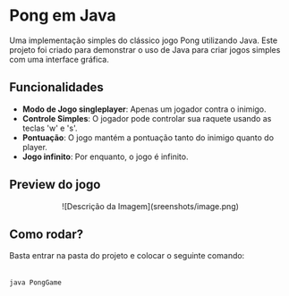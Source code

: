 # Pong em Java

Uma implementação simples do clássico jogo Pong utilizando Java. Este projeto foi criado para demonstrar o uso de Java para criar jogos simples com uma interface gráfica.

## Funcionalidades

- **Modo de Jogo singleplayer**: Apenas um jogador contra o inimigo.
- **Controle Simples**: O jogador pode controlar sua raquete usando as teclas 'w' e 's'.
- **Pontuação**: O jogo mantém a pontuação tanto do inimigo quanto do player.
- **Jogo infinito**: Por enquanto, o jogo é infinito.

## Preview do jogo

<div style="text-align: center">
    ![Descrição da Imagem](sreenshots/image.png)
</div>

## Como rodar?

Basta entrar na pasta do projeto e colocar o seguinte comando: </br></br>

```sh
java PongGame
```
